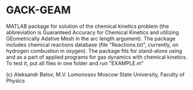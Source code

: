 # GACK-GEAM

MATLAB package for solution of the chemical kinetics problem (the abbreviation is Guaranteed Accuracy for Chemical Kinetics and utilizing GEometrically Adative Mesh in the arc length argument).
The package includes chemical reactions database (file "Reactions.txt", currently, on hydrogen combustion in oxygen). The package fits for stand-alone using and as a part of applied programs for gas dynamics with chemical kinetics. To test it, put all files in one folder and run "EXAMPLE.m"

(c) Aleksandr Belov, M.V. Lomonosov Moscow State University, Faculty of Physics
